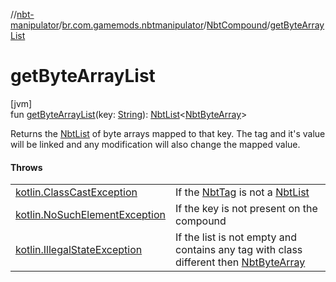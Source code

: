 //[nbt-manipulator](../../../index.md)/[br.com.gamemods.nbtmanipulator](../index.md)/[NbtCompound](index.md)/[getByteArrayList](get-byte-array-list.md)

# getByteArrayList

[jvm]\
fun [getByteArrayList](get-byte-array-list.md)(key: [String](https://kotlinlang.org/api/latest/jvm/stdlib/kotlin/-string/index.html)): [NbtList](../-nbt-list/index.md)<[NbtByteArray](../-nbt-byte-array/index.md)>

Returns the [NbtList](../-nbt-list/index.md) of byte arrays mapped to that key. The tag and it's value will be linked and any modification will also change the mapped value.

#### Throws

| | |
|---|---|
| [kotlin.ClassCastException](https://kotlinlang.org/api/latest/jvm/stdlib/kotlin/-class-cast-exception/index.html) | If the [NbtTag](../-nbt-tag/index.md) is not a [NbtList](../-nbt-list/index.md) |
| [kotlin.NoSuchElementException](https://kotlinlang.org/api/latest/jvm/stdlib/kotlin/-no-such-element-exception/index.html) | If the key is not present on the compound |
| [kotlin.IllegalStateException](https://kotlinlang.org/api/latest/jvm/stdlib/kotlin/-illegal-state-exception/index.html) | If the list is not empty and contains any tag with class different then [NbtByteArray](../-nbt-byte-array/index.md) |
